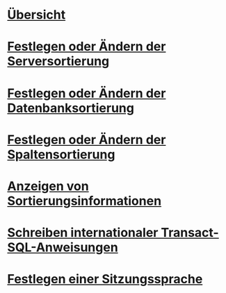 # [Übersicht](collation-and-unicode-support.md)  
# [Festlegen oder Ändern der Serversortierung](set-or-change-the-server-collation.md)  
# [Festlegen oder Ändern der Datenbanksortierung](set-or-change-the-database-collation.md)  
# [Festlegen oder Ändern der Spaltensortierung](set-or-change-the-column-collation.md)  
# [Anzeigen von Sortierungsinformationen](view-collation-information.md)  
# [Schreiben internationaler Transact-SQL-Anweisungen](write-international-transact-sql-statements.md)  
# [Festlegen einer Sitzungssprache](set-a-session-language.md)  
